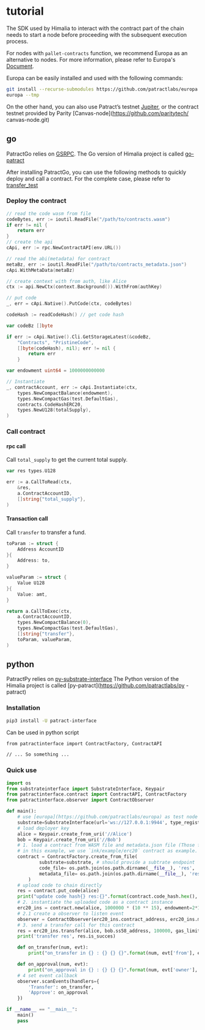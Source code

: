 # tutorial

The SDK used by Himalia to interact with the contract part of the chain needs to start a node before proceeding with the subsequent execution process.

For nodes with `pallet-contracts` function, we recommend Europa as an alternative to nodes. For more information, please refer to Europa's [Document](./europa/intro/overview.md).

Europa can be easily installed and used with the following commands:

```bash
git install --recurse-submodules https://github.com/patractlabs/europa.git --force --locked
europa --tmp
```

On the other hand, you can also use Patract’s testnet [Jupiter](https://github.com/patractlabs/jupiter), or the contract testnet provided by Parity [Canvas-node](https://github.com/paritytech/ canvas-node.git)

## go

PatractGo relies on [GSRPC](https://github.com/centrifuge/go-substrate-rpc-client). The Go version of Himalia project is called [go-patract](https://github.com/patractlabs/go-patract)

After installing PatractGo, you can use the following methods to quickly deploy and call a contract. For the complete case, please refer to [transfer_test](https://github.com/patractlabs/go-patract/blob/master/contracts/erc20/transfer_test.go)

### Deploy the contract

```go
// read the code wasm from file
codeBytes, err := ioutil.ReadFile("/path/to/contracts.wasm")
if err != nil {
    return err
}
// create the api
cApi, err := rpc.NewContractAPI(env.URL())

// read the abi(metadata) for contract
metaBz, err := ioutil.ReadFile("/path/to/contracts_metadata.json")
cApi.WithMetaData(metaBz)

// create context with from auth, like Alice
ctx := api.NewCtx(context.Background()).WithFrom(authKey)

// put code
_, err = cApi.Native().PutCode(ctx, codeBytes)

codeHash := readCodeHash() // get code hash

var codeBz []byte

if err := cApi.Native().Cli.GetStorageLatest(&codeBz,
    "Contracts", "PristineCode",
    []byte(codeHash), nil); err != nil {
        return err
    }

var endowment uint64 = 1000000000000

// Instantiate
_, contractAccount, err := cApi.Instantiate(ctx,
    types.NewCompactBalance(endowment),
    types.NewCompactGas(test.DefaultGas),
    contracts.CodeHashERC20,
    types.NewU128(totalSupply),
)
```

### Call contract
#### rpc call

Call `total_supply` to get the current total supply.

```go
var res types.U128

err := a.CallToRead(ctx,
    &res,
    a.ContractAccountID,
    []string{"total_supply"},
)
```

#### Transaction call

Call `transfer` to transfer a fund.

```go
toParam := struct {
    Address AccountID
}{
    Address: to,
}

valueParam := struct {
    Value U128
}{
    Value: amt,
}

return a.CallToExec(ctx,
    a.ContractAccountID,
    types.NewCompactBalance(0),
    types.NewCompactGas(test.DefaultGas),
    []string{"transfer"},
    toParam, valueParam,
)
```

## python

PatractPy relies on [py-substrate-interface](https://github.com/polkascan/py-substrate-interface) The Python version of the Himalia project is called [py-patract](https://github.com/patractlabs/py -patract)

### Installation

```bash
pip3 install -U patract-interface
```

Can be used in python script

```bash
from patractinterface import ContractFactory, ContractAPI

// ... So something ...
```

### Quick use
```python
import os
from substrateinterface import SubstrateInterface, Keypair
from patractinterface.contract import ContractAPI, ContractFactory
from patractinterface.observer import ContractObserver

def main():
    # use [europa](https://github.com/patractlabs/europa) as test node endpoint, notice `type_registry` should set correctly.
    substrate=SubstrateInterface(url='ws://127.0.0.1:9944', type_registry_preset="default", type_registry={'types': {'LookupSource': 'MultiAddress'}})
    # load deployer key
    alice = Keypair.create_from_uri('//Alice')
    bob = Keypair.create_from_uri('//Bob')
    # 1. load a contract from WASM file and metadata.json file (Those files is complied by [ink!](https://github.com/paritytech/ink))
    # in this example, we use `ink/example/erc20` contract as example.
    contract = ContractFactory.create_from_file(
            substrate=substrate, # should provide a subtrate endpoint
            code_file= os.path.join(os.path.dirname(__file__), 'res', 'erc20.wasm'),
            metadata_file= os.path.join(os.path.dirname(__file__), 'res', 'erc20.json')
        )
    # upload code to chain directly
    res = contract.put_code(alice)
    print("update code hash{} res:{}".format(contract.code_hash.hex(), res.is_succes))
    # 2. instantiate the uploaded code as a contract instance
    erc20_ins = contract.new(alice, 1000000 * (10 ** 15), endowment=2*10**10, gas_limit=20000000000, deployment_salt="0x12")
    # 2.1 create a observer to listen event
    observer = ContractObserver(erc20_ins.contract_address, erc20_ins.metadata, substrate)
    # 3. send a transfer call for this contract
    res = erc20_ins.transfer(alice, bob.ss58_address, 100000, gas_limit=20000000000)
    print('transfer res', res.is_succes)

    def on_transfer(num, evt):
        print("on_transfer in {} : {} {} {}".format(num, evt['from'], evt['to'], evt['value']))

    def on_approval(num, evt):
        print("on_approval in {} : {} {} {}".format(num, evt['owner'], evt['spender'], evt['value']))
    # 4 set event callback 
    observer.scanEvents(handlers={
        'Transfer': on_transfer,
        'Approve': on_approval
    })

if __name__ == "__main__":
    main()
    pass
```